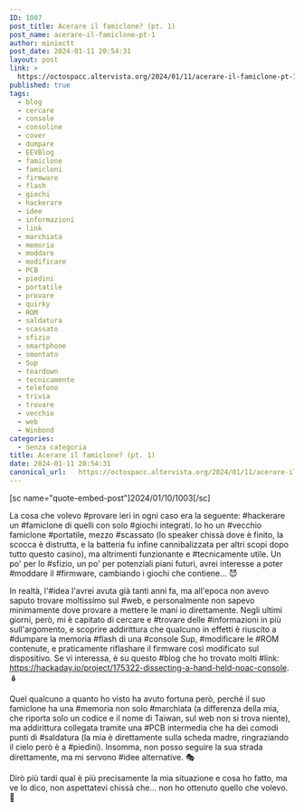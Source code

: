 ```yaml
---
ID: 1007
post_title: Acerare il famiclone? (pt. 1)
post_name: acerare-il-famiclone-pt-1
author: minioctt
post_date: 2024-01-11 20:54:31
layout: post
link: >
  https://octospacc.altervista.org/2024/01/11/acerare-il-famiclone-pt-1/
published: true
tags:
  - blog
  - cercare
  - console
  - consoline
  - cover
  - dumpare
  - EEVBlog
  - famiclone
  - famicloni
  - firmware
  - flash
  - giochi
  - hackerare
  - idee
  - informazioni
  - link
  - marchiata
  - memoria
  - moddare
  - modificare
  - PCB
  - piedini
  - portatile
  - provare
  - quirky
  - ROM
  - saldatura
  - scassato
  - sfizio
  - smartphone
  - smontato
  - Sup
  - teardown
  - tecnicamente
  - telefono
  - trivia
  - trovare
  - vecchio
  - web
  - Winbond
categories:
  - Senza categoria
title: Acerare il famiclone? (pt. 1)
date: 2024-01-11 20:54:31
canonical_url:   https://octospacc.altervista.org/2024/01/11/acerare-il-famiclone-pt-1/
---
```

<!-- wp:paragraph -->
<p>[sc name="quote-embed-post"]2024/01/10/1003[/sc]</p>
<!-- /wp:paragraph -->

<!-- wp:paragraph -->
<p>La cosa che volevo #provare ieri in ogni caso era la seguente: #hackerare un #famiclone di quelli con solo #giochi integrati. Io ho un #vecchio famiclone #portatile, mezzo #scassato (lo speaker chissà dove è finito, la scocca è distrutta, e la batteria fu infine cannibalizzata per altri scopi dopo tutto questo casino), ma altrimenti funzionante e #tecnicamente utile. Un po' per lo #sfizio, un po' per potenziali piani futuri, avrei interesse a poter #moddare il #firmware, cambiando i giochi che contiene... 😈</p>
<!-- /wp:paragraph -->

<!-- wp:paragraph -->
<p>In realtà, l'#idea l'avrei avuta già tanti anni fa, ma all'epoca non avevo saputo trovare moltissimo sul #web, e personalmente non sapevo minimamente dove provare a mettere le mani io direttamente. Negli ultimi giorni, però, mi è capitato di cercare e #trovare delle #informazioni in più sull'argomento, e scoprire addirittura che qualcuno in effetti è riuscito a #dumpare la memoria #flash di una #console Sup, #modificare le #ROM contenute, e praticamente riflashare il firmware così modificato sul dispositivo. Se vi interessa, è su questo #blog che ho trovato molti #link: <a href="https://hackaday.io/project/175322-dissecting-a-hand-held-noac-console">https://hackaday.io/project/175322-dissecting-a-hand-held-noac-console</a>. 🪆</p>
<!-- /wp:paragraph -->

<!-- wp:paragraph -->
<p>Quel qualcuno a quanto ho visto ha avuto fortuna però, perché il suo famiclone ha una #memoria non solo #marchiata (a differenza della mia, che riporta solo un codice e il nome di Taiwan, sul web non si trova niente), ma addirittura collegata tramite una #PCB intermedia che ha dei comodi punti di #saldatura (la mia è direttamente sulla scheda madre, ringraziando il cielo però è a #piedini). Insomma, non posso seguire la sua strada direttamente, ma mi servono #idee alternative. 🎭</p>
<!-- /wp:paragraph -->

<!-- wp:paragraph -->
<p>Dirò più tardi qual è più precisamente la mia situazione e cosa ho fatto, ma ve lo dico, non aspettatevi chissà che... non ho ottenuto quello che volevo. 🥴</p>
<!-- /wp:paragraph -->